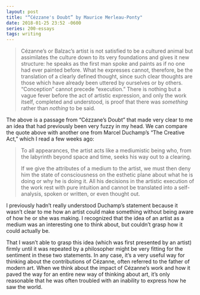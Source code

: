 ```yaml
---
layout: post
title: "“Cézzane's Doubt” by Maurice Merleau-Ponty"
date: 2018-01-25 23:52 -0600
series: 200-essays
tags: writing
---
```

> Cézanne’s or Balzac’s artist is not satisfied to be a cultured animal but assimilates the culture down to its very foundations and gives it new structure: he speaks as the first man spoke and paints as if no one had ever painted before. What he expresses cannot, therefore, be the translation of a clearly defined thought, since such clear thoughts are those which have already been uttered by ourselves or by others. “Conception” cannot precede “execution.” There is nothing but a vague fever before the act of artistic expression, and only the work itself, completed and understood, is proof that there was *something* rather than *nothing* to be said.

The above is a passage from “Cézzane’s Doubt” that made very clear to me an idea that had previously been very fuzzy in my head. We can compare the quote above with another one from Marcel Duchamp’s “The Creative Act,” which I read a few weeks ago:

> To all appearances, the artist acts like a mediumistic being who, from the labyrinth beyond space and time, seeks his way out to a clearing.
> 
> If we give the attributes of a medium to the artist, we must then deny him the state of consciousness on the esthetic plane about what he is doing or why he is doing it. All his decisions in the artistic execution of the work rest with pure intuition and cannot be translated into a self-analysis, spoken or written, or even thought out.

I previously hadn’t really understood Duchamp’s statement because it wasn’t clear to me how an artist could make something without being aware of how he or she was making. I recognized that the idea of an artist as a medium was an interesting one to think about, but couldn’t grasp how it could actually be.

That I wasn’t able to grasp this idea (which was first presented by an artist) firmly until it was repeated by a philosopher might be very fitting for the sentiment in these two statements. In any case, it’s a very useful way for thinking about the contributions of Cézanne, often referred to the father of modern art. When we think about the impact of Cézanne’s work and how it paved the way for an entire new way of thinking about art, it’s only reasonable that he was often troubled with an inability to express how he saw the world.